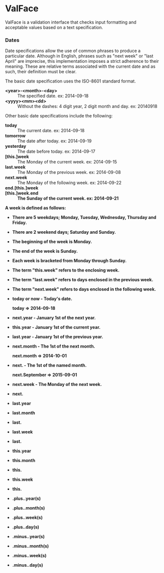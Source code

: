 ValFace
=======

ValFace is a validation interface that checks input formatting and acceptable values
based on a text specification.

### Dates

Date specifications allow the use of common phrases to produce a particular date.
Although in English, phrases such as "next week" or "last April" are imprecise, this
implementation imposes a strict adherence to their meaning. These are relative terms
associated with the current date and as such, their definition must be clear.

The basic date specification uses the ISO-8601 standard format.
<dl>
  <dt><b>&lt;year&gt;-&lt;month&gt;-&lt;day&gt;</b></dt>
  <dd>The specified date. ex: 2014-09-18</dd>
  <dt><b>&lt;yyyy&gt;&lt;mm&gt;&lt;dd&gt;</b></dt>
  <dd>Without the dashes: 4 digit year, 2 digit month and day. ex: 20140918</dd>
</dl>
Other basic date specifications include the following:
<dl>
  <dt><b>today</b></dt>
  <dd>The current date. ex: 2014-09-18</dd>
  <dt><b>tomorrow</b></dt>
  <dd>The date after today. ex: 2014-09-19</dd>
  <dt><b>yesterday</b></dt>
  <dd>The date before today. ex: 2014-09-17</dd>
  <dt><b>[this.]week</b></dt>
  <dd>The Monday of the current week. ex: 2014-09-15</dd>
  <dt><b>last.week</b></dt>
  <dd>The Monday of the previous week. ex: 2014-09-08</dd>
  <dt><b>next.week</b></dt>
  <dd>The Monday of the following week. ex: 2014-09-22</dd>
  <dt><b>end.[this.]week</b></dt><dt><b>[this.]week.end
  <dd>The Sunday of the current week. ex: 2014-09-21</dd>
  
</dl>

A week is defined as follows:

* There are 5 weekdays; Monday, Tuesday, Wednesday, Thursday and Friday.
* There are 2 weekend days; Saturday and Sunday.
* The beginning of the week is Monday.
* The end of the week is Sunday.
* Each week is bracketed from Monday through Sunday.
* The term "this.week" refers to the enclosing week.
* The term "last.week" refers to days enclosed in the previous week.
* The term "next.week" refers to days enclosed in the following week.

* today or now - Today's date.

    today => 2014-09-18 

* next.year - January 1st of the next year.
* this.year - January 1st of the current year.
* last.year - January 1st of the previous year.
    

* next.month - The 1st of the next month.

    next.month => 2014-10-01

* next.<month-name> - The 1st of the named month.

    next.September => 2015-09-01
    
* next.week - The Monday of the next week.
* next.<day-of-week>
* last.year
* last.month
* last.<month-name>
* last.week
* last.<day-of-week>
* this.year
* this.month
* this.<month-name>
* this.week
* this.<day-of-week>
* <date>.plus.<number>.year(s)
* <date>.plus.<number>.month(s)
* <date>.plus.<number>.week(s)
* <date>.plus.<number>.day(s)
* <date>.minus.<number>.year(s)
* <date>.minus.<number>.month(s)
* <date>.minus.<number>.week(s)
* <date>.minus.<number>.day(s)